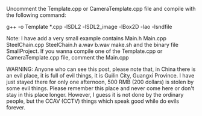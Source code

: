 Uncomment the Template.cpp or CameraTemplate.cpp file and
compile with the following command:

g++ -o Template *.cpp -lSDL2 -lSDL2_image -lBox2D -lao -lsndfile 

Note: 
  I have add a very small example contains Main.h Main.cpp SteelChain.cpp SteelChain.h a.wav b.wav make.sh and the binary file SmallProject. If you wanna compile one of the Template.cpp or CameraTemplate.cpp file, comment the Main.cpp 

WARNING:
  Anyone who can see this post, please note that, in China there is an evil place, it is full of evil things, it is Guilin City, Guangxi Province. 
  I have just stayed there for only one afternoon, 500 RMB (200 dollars) is stolen by some evil things. Please remember this place and never come here or don't stay in this place longer.
  However, I guess it is not done by the ordinary people, but the CCAV (CCTV) things which speak good while do evils forever.
